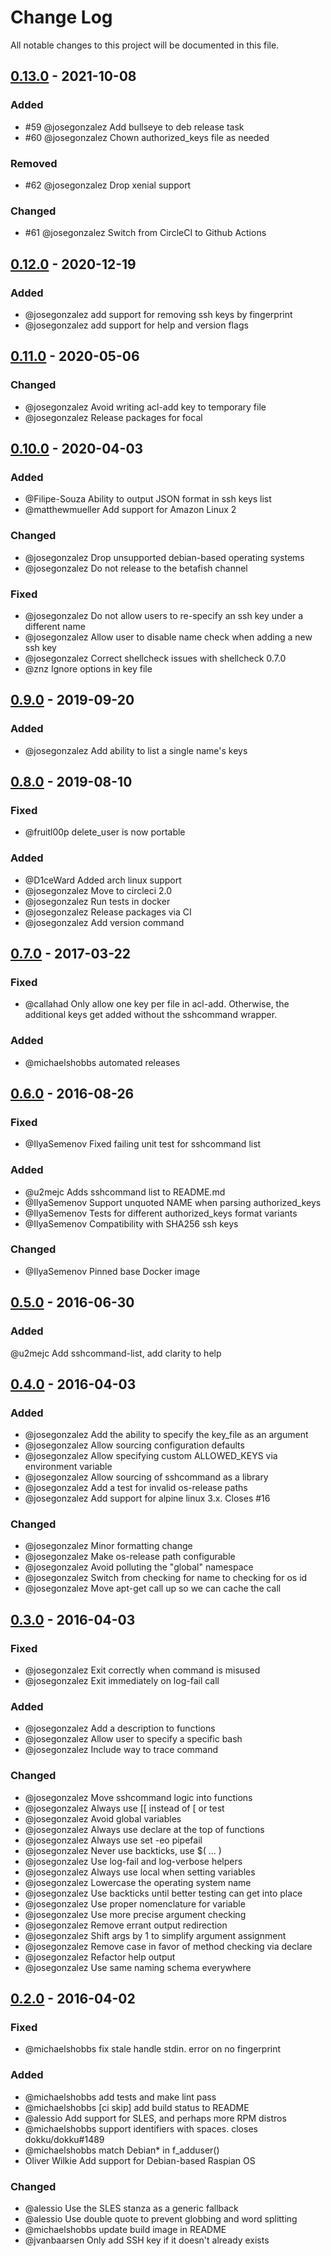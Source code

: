# Change Log

All notable changes to this project will be documented in this file.

## [0.13.0](https://github.com/dokku/sshcommand/compare/v0.12.0...v0.13.0) - 2021-10-08

### Added

- #59 @josegonzalez Add bullseye to deb release task
- #60 @josegonzalez Chown authorized_keys file as needed

### Removed

- #62 @josegonzalez Drop xenial support

### Changed

- #61 @josegonzalez Switch from CircleCI to Github Actions

## [0.12.0](https://github.com/dokku/sshcommand/compare/v0.11.0...v0.12.0) - 2020-12-19

### Added

- @josegonzalez add support for removing ssh keys by fingerprint
- @josegonzalez add support for help and version flags

## [0.11.0](https://github.com/dokku/sshcommand/compare/v0.10.0...v0.11.0) - 2020-05-06

### Changed

- @josegonzalez Avoid writing acl-add key to temporary file
- @josegonzalez Release packages for focal

## [0.10.0](https://github.com/dokku/sshcommand/compare/v0.9.0...v0.10.0) - 2020-04-03

### Added
- @Filipe-Souza Ability to output JSON format in ssh keys list
- @matthewmueller Add support for Amazon Linux 2

### Changed
- @josegonzalez Drop unsupported debian-based operating systems
- @josegonzalez Do not release to the betafish channel

### Fixed
- @josegonzalez Do not allow users to re-specify an ssh key under a different name
- @josegonzalez Allow user to disable name check when adding a new ssh key
- @josegonzalez Correct shellcheck issues with shellcheck 0.7.0
- @znz Ignore options in key file

## [0.9.0](https://github.com/dokku/sshcommand/compare/v0.8.0...v0.9.0) - 2019-09-20

### Added
- @josegonzalez Add ability to list a single name's keys

## [0.8.0](https://github.com/dokku/sshcommand/compare/v0.7.0...v0.8.0) - 2019-08-10
### Fixed
- @fruitl00p delete_user is now portable

### Added
- @D1ceWard Added arch linux support
- @josegonzalez Move to circleci 2.0
- @josegonzalez Run tests in docker
- @josegonzalez Release packages via CI
- @josegonzalez Add version command

## [0.7.0](https://github.com/dokku/sshcommand/compare/v0.6.0...v0.7.0) - 2017-03-22
### Fixed
- @callahad Only allow one key per file in acl-add. Otherwise, the additional keys get added without the sshcommand wrapper.

### Added
- @michaelshobbs automated releases


## [0.6.0](https://github.com/dokku/sshcommand/compare/v0.5.0...v0.6.0) - 2016-08-26
### Fixed
- @IlyaSemenov Fixed failing unit test for sshcommand list

### Added
- @u2mejc Adds sshcommand list to README.md
- @IlyaSemenov Support unquoted NAME when parsing authorized_keys
- @IlyaSemenov Tests for different authorized_keys format variants
- @IlyaSemenov Compatibility with SHA256 ssh keys

### Changed
- @IlyaSemenov Pinned base Docker image


## [0.5.0](https://github.com/dokku/sshcommand/compare/v0.4.0...v0.5.0) - 2016-06-30
### Added
@u2mejc Add sshcommand-list, add clarity to help


## [0.4.0](https://github.com/dokku/sshcommand/compare/v0.3.0...v0.4.0) - 2016-04-03
### Added
- @josegonzalez Add the ability to specify the key_file as an argument
- @josegonzalez Allow sourcing configuration defaults
- @josegonzalez Allow specifying custom ALLOWED_KEYS via environment variable
- @josegonzalez Allow sourcing of sshcommand as a library
- @josegonzalez Add a test for invalid os-release paths
- @josegonzalez Add support for alpine linux 3.x. Closes #16

### Changed
- @josegonzalez Minor formatting change
- @josegonzalez Make os-release path configurable
- @josegonzalez Avoid polluting the "global" namespace
- @josegonzalez Switch from checking for name to checking for os id
- @josegonzalez Move apt-get call up so we can cache the call


## [0.3.0](https://github.com/dokku/sshcommand/compare/v0.2.0...v0.3.0) - 2016-04-03
### Fixed
- @josegonzalez Exit correctly when command is misused
- @josegonzalez Exit immediately on log-fail call

### Added
- @josegonzalez Add a description to functions
- @josegonzalez Allow user to specify a specific bash
- @josegonzalez Include way to trace command

### Changed
- @josegonzalez Move sshcommand logic into functions
- @josegonzalez Always use [[ instead of [ or test
- @josegonzalez Avoid global variables
- @josegonzalez Always use declare at the top of functions
- @josegonzalez Always use set -eo pipefail
- @josegonzalez Never use backticks, use $( ... )
- @josegonzalez Use log-fail and log-verbose helpers
- @josegonzalez Always use local when setting variables
- @josegonzalez Lowercase the operating system name
- @josegonzalez Use backticks until better testing can get into place
- @josegonzalez Use proper nomenclature for variable
- @josegonzalez Use more precise argument checking
- @josegonzalez Remove errant output redirection
- @josegonzalez Shift args by 1 to simplify argument assignment
- @josegonzalez Remove case in favor of method checking via declare
- @josegonzalez Refactor help output
- @josegonzalez Use same naming schema everywhere


## [0.2.0](https://github.com/dokku/sshcommand/compare/v0.1.0...v0.2.0) - 2016-04-02
### Fixed
- @michaelshobbs fix stale handle stdin. error on no fingerprint

### Added
- @michaelshobbs add tests and make lint pass
- @michaelshobbs [ci skip] add build status to README
- @alessio Add support for SLES, and perhaps more RPM distros
- @michaelshobbs support identifiers with spaces. closes dokku/dokku#1489
- @michaelshobbs match Debian* in f_adduser()
- Oliver Wilkie Add support for Debian-based Raspian OS

### Changed
- @alessio Use the SLES stanza as a generic fallback
- @alessio Use double quote to prevent globbing and word splitting
- @michaelshobbs update build image in README
- @jvanbaarsen Only add SSH key if it doesn't already exists
